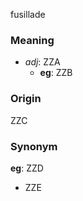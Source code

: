 fusillade
### Meaning
+ _adj_: ZZA
    + __eg__: ZZB

### Origin

ZZC

### Synonym

__eg__: ZZD

+ ZZE


